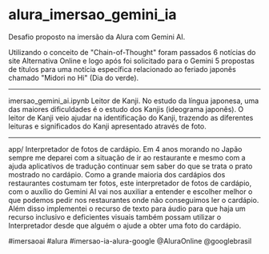 # alura_imersao_gemini_ia
Desafio proposto na imersão da Alura com Gemini AI.

Utilizando o conceito de "Chain-of-Thought" foram passados 6 notícias do site Alternativa Online e logo após foi solicitado para o Gemini 5 propostas de títulos para uma notícia específica relacionado ao feriado japonês chamado "Midori no Hi" (Dia do verde).
____________________________________________________________

imersao_gemini_ai.ipynb
Leitor de Kanji.
No estudo da língua japonesa, uma das maiores dificuldades é o estudo dos Kanjis (ideograma japonês). O leitor de Kanji veio ajudar na identificação do Kanji, trazendo as diferentes leituras e significados do Kanji apresentado através de foto.

____________________________________________________________
app/
Interpretador de fotos de cardápio.
Em 4 anos morando no Japão sempre me deparei com a situação de ir ao restaurante e mesmo com a ajuda aplicativos de tradução continuar sem saber do que se trata o prato mostrado no cardápio.
Como a grande maioria dos cardápios dos restaurantes costumam ter fotos, este interpretador de fotos de cardápio, com o auxílio do Gemini AI vai nos auxiliar a entender e escolher melhor o que podemos pedir nos restaurantes onde não conseguimos ler o cardápio.
Além disso implementei o recurso de texto para áudio para que haja um recurso inclusivo e deficientes visuais também possam utilizar o Interpretador desde que alguém o ajude a obter uma foto do cardápio.



#imersaoai #alura #imersao-ia-alura-google @AluraOnline @googlebrasil
